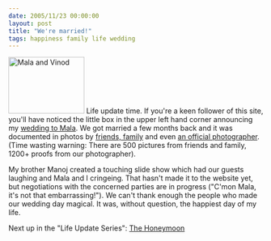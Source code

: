 ```yaml
---
date: 2005/11/23 00:00:00
layout: post
title: "We're married!"
tags: happiness family life wedding
---
```


[<img class="floatLeft" src="http://kurup.org/wedding/photo-album/images/24018/24016" height="112" width="150" alt="Mala and Vinod" />](http://kurup.org/wedding/photo-album/photo?photo_id=24011) Life update time. If you're a keen follower of this site, you'll have noticed the little box in the upper left hand corner announcing my [wedding to Mala](http://kurup.org/wedding). We got married a few months back and it was documented in photos by [friends, family](http://kurup.org/wedding/photo-album/album?album_id=17012) and even [an official photographer](http://kurup.org/wedding/photo-album/album?album_id=17010). (Time wasting warning: There are 500 pictures from friends and family, 1200+ proofs from our photographer).

My brother Manoj created a touching slide show which had our guests laughing and Mala and I cringeing. That hasn't made it to the website yet, but negotiations with the concerned parties are in progress ("C'mon Mala, it's not that embarrassing!"). We can't thank enough the people who made our wedding day magical. It was, without question, the happiest day of my life.

Next up in the "Life Update Series": [The Honeymoon](http://kurup.org/blog/one-entry?entry%5fid=35799)
